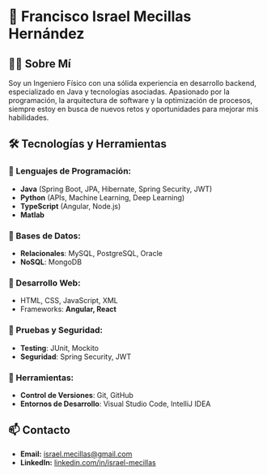  # 🚀 Francisco Israel Mecillas Hernández

## 👨‍💻 Sobre Mí
Soy un Ingeniero Físico con una sólida experiencia en desarrollo backend, especializado en Java y tecnologías asociadas. Apasionado por la programación, la arquitectura de software y la optimización de procesos, siempre estoy en busca de nuevos retos y oportunidades para mejorar mis habilidades.

## 🛠️ Tecnologías y Herramientas

### 📌 Lenguajes de Programación:
- **Java** (Spring Boot, JPA, Hibernate, Spring Security, JWT)
- **Python** (APIs, Machine Learning, Deep Learning)
- **TypeScript** (Angular, Node.js)
- **Matlab**

### 📌 Bases de Datos:
- **Relacionales**: MySQL, PostgreSQL, Oracle
- **NoSQL**: MongoDB

### 📌 Desarrollo Web:
- HTML, CSS, JavaScript, XML
- Frameworks: **Angular, React**

### 📌 Pruebas y Seguridad:
- **Testing**: JUnit, Mockito
- **Seguridad**: Spring Security, JWT

### 📌 Herramientas:
- **Control de Versiones**: Git, GitHub
- **Entornos de Desarrollo**: Visual Studio Code, IntelliJ IDEA

## 📫 Contacto
- **Email:** [israel.mecillas@gmail.com](mailto:israel.mecillas@gmail.com)
- **LinkedIn:** [linkedin.com/in/israel-mecillas](https://www.linkedin.com/in/israel-mecillas/)

